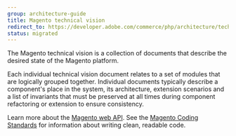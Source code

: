 ```yaml
---
group: architecture-guide
title: Magento technical vision
redirect_to: https://developer.adobe.com/commerce/php/architecture/technical-vision/
status: migrated
---
```


The Magento technical vision is a collection of documents that describe the desired state of the Magento platform.

Each individual technical vision document relates to a set of modules that are logically grouped together. Individual documents typically describe a component's place in the system, its architecture, extension scenarios and a list of invariants that must be preserved at all times during component refactoring or extension to ensure consistency.

Learn more about the [Magento web API][].
See the [Magento Coding Standards][] for information about writing clean, readable code.

<!-- Link Definitions -->
[Magento web API]: {{page.baseurl}}/get-started/bk-get-started-api.html
[Magento Coding Standards]: {{page.baseurl}}/coding-standards/bk-coding-standards.html
